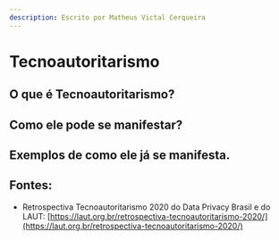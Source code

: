 ```yaml
---
description: Escrito por Matheus Victal Cerqueira
---
```


# Tecnoautoritarismo

## O que é Tecnoautoritarismo?

## Como ele pode se manifestar?

## Exemplos de como ele já se manifesta.

## Fontes:

* Retrospectiva Tecnoautoritarismo 2020 do Data Privacy Brasil e do LAUT: [https://laut.org.br/retrospectiva-tecnoautoritarismo-2020/](https://laut.org.br/retrospectiva-tecnoautoritarismo-2020/)

